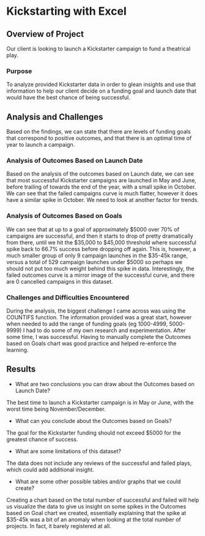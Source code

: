 # Kickstarting with Excel

## Overview of Project
Our client is looking to launch a Kickstarter campaign to fund a theatrical play.
### Purpose
To analyze provided Kickstarter data in order to glean insights and use that information to help our client decide on a funding goal and launch date that would have the best chance of being successful. 
## Analysis and Challenges
Based on the findings, we can state that there are levels of funding goals that correspond to positive outcomes, and that there is an optimal time of year to launch a campaign.  
### Analysis of Outcomes Based on Launch Date
Based on the analysis of the outcomes based on Launch date, we can see that most successful Kickstarter campaigns are launched in May and June, before trailing of towards the end of the year, with a small spike in October.  We can see that the failed campaigns curve is much flatter, however it does have a similar spike in October.  We need to look at another factor for trends.
### Analysis of Outcomes Based on Goals
We can see that at up to a goal of approximately $5000 over 70% of campaigns are successful, and then it starts to drop of pretty dramatically from there, until we hit the $35,000 to $45,000 threshold where successful spike back to 66.7% success before dropping off again.  This is, however, a much smaller group of only 9 campaign launches in the $35-45k range, versus a total of 529 campaign launches under $5000 so perhaps we should not put too much weight behind this spike in data.  Interestingly, the failed outcomes curve is a mirror image of the successful curve, and there are 0 cancelled campaigns in this dataset.
### Challenges and Difficulties Encountered
During the analysis, the biggest challenge I came across was using the COUNTIFS function.  The information provided was a great start, however when needed to add the range of funding goals (eg 1000-4999, 5000-9999) I had to do some of my own research and experimentation.  After some time, I was successful.  Having to manually complete the Outcomes based on Goals chart was good practice and helped re-enforce the learning.
## Results

- What are two conclusions you can draw about the Outcomes based on Launch Date?

The best time to launch a Kickstarter campaign is in May or June, with the worst time being November/December.

- What can you conclude about the Outcomes based on Goals?

The goal for the Kickstarter funding should not exceed $5000 for the greatest chance of success.

- What are some limitations of this dataset?

The data does not include any reviews of the successful and failed plays, which could add additional insight.

- What are some other possible tables and/or graphs that we could create?

Creating a chart based on the total number of successful and failed will help us visualize the data to give us insight on some spikes in the Outcomes based on Goal chart we created, essentially explaining that the spike at $35-45k was a bit of an anomaly when looking at the total number of projects.  In fact, it barely registered at all.

